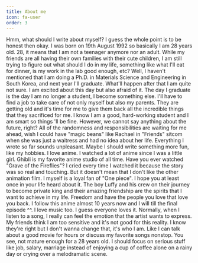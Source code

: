 ```yaml
---
title: About me
icon: fa-user
order: 3
---
```

Hmm, what should I write about myself? I guess the whole point is to be honest then okay. I was born on 19th August 1992 so basically I am 28 years old. 28, it means that I am not a teenager anymore nor an adult. While my friends are all having their own families with their cute children, I am still trying to figure out what should I do in my life, something like what I'll eat for dinner, is my work in the lab good enough, etc? Well, I haven't mentioned that I am doing a Ph.D. in Materials Science and Engineering in South Korea, and next year I'll graduate. What'll happen after that I am quite not sure. I am excited about this day but also afraid of it. The day I graduate is the day I am no longer a student, I become something else. I'll have to find a job to take care of not only myself but also my parents. They are getting old and it's time for me to give them back all the incredible things that they sacrificed for me. I know I am a good, hard-working student and I am smart so things 'll be fine. However, we cannot say anything about the future, right? All of the randomness and responsibilities are waiting for me ahead, wish I could have "magic beans" like Rachael in "Friends" sitcom when she was just a waitress and had no idea about her life. 
Everything I wrote so far sounds unpleasant. Maybe I should write something more fun, like my hobbies. I love anime. I watched a lot of anime since I was a little girl. Ghibli is my favorite anime studio of all time. Have you ever watched "Grave of the Fireflies"? I cried every time I watched it because the story was so real and touching. But it doesn't mean that I don't like the other animation film. I myself is a loyal fan of "One piece". I hope you at least once in your life heard about it. The boy Luffy and his crew on their journey to become private king and their amazing friendship are the spirits that I want to achieve in my life. Freedom and have the people you love that love you back. I follow this anime almost 10 years now and I will till the final episode ^^. I love music too. I guess everyone loves it. Normally, when I listen to a song, I really can feel the emotion that the artist wants to express. My friends think I am too sensitive and it's not good for this reality. I know they're right but I don't wanna change that, it's who I am. Like I can talk about a good movie for hours or discuss my favorite songs nonstop. You see, not mature enough for a 28 years old. I should focus on serious stuff like job, salary, marriage instead of enjoying a cup of coffee alone on a rainy day or crying over a melodramatic scene.          
